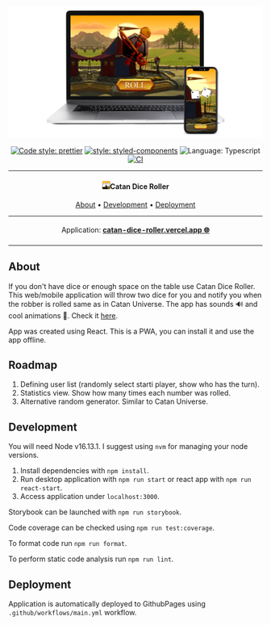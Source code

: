 ![vscode-portfolio banner](./docs/mockup.png)

<div align="center">

[![Code style: prettier](https://img.shields.io/badge/code%20style-prettier-ff69b4.svg)](https://standardjs.com/)
[![style: styled-components](https://img.shields.io/badge/style-%F0%9F%92%85%20styled--components-orange.svg?colorB=daa357&colorA=db748e)](https://github.com/styled-components/styled-components)
![Language: Typescript](https://img.shields.io/badge/language-typescript-blue)
[![CI](https://github.com/karlosos/catan-dice-roller/actions/workflows/CI.yaml/badge.svg)](https://github.com/karlosos/catan-dice-roller/actions/workflows/CI.yaml)

</div>

---

<h4 align="center"><img src="./public/favicon-16x16.png" width="16px" />Catan Dice Roller</h4>

<p align="center">
  <a href="#about">About</a> •
  <a href="#development">Development</a> •
  <a href="#deployment">Deployment</a>
</p>

<p align="center">
<table>
<tbody>
<td align="center">
<img width="2000" height="0"><br>
Application: <b><a href="https://catan-dice-roller.vercel.app/">catan-dice-roller.vercel.app 🌐</a></b><br>
<img width="2000" height="0">
</td>
</tbody>
</table>
</p>

## About

If you don't have dice or enough space on the table use Catan Dice Roller. This web/mobile application will throw two dice for you and notify you when the robber is rolled same as in Catan Universe. The app has sounds 🔊 and cool animations 💫. Check it [here](https://catan-dice-roller.vercel.app/).

App was created using React. This is a PWA, you can install it and use the app offline.

## Roadmap

1. Defining user list (randomly select starti player, show who has the turn).
2. Statistics view. Show how many times each number was rolled.
3. Alternative random generator. Similar to Catan Universe.

## Development

You will need Node v16.13.1. I suggest using `nvm` for managing your node versions.

1. Install dependencies with `npm install`.
1. Run desktop application with `npm run start` or react app with `npm run react-start`.
1. Access application under `localhost:3000`.

Storybook can be launched with `npm run storybook`.

Code coverage can be checked using `npm run test:coverage`.

To format code run `npm run format`.

To perform static code analysis run `npm run lint`.

## Deployment

Application is automatically deployed to GithubPages using `.github/workflows/main.yml` workflow.
